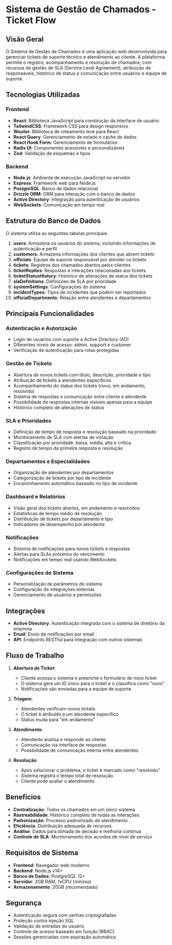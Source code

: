 # Sistema de Gestão de Chamados - Ticket Flow

## Visão Geral

O Sistema de Gestão de Chamados é uma aplicação web desenvolvida para gerenciar tickets de suporte técnico e atendimento ao cliente. A plataforma permite o registro, acompanhamento e resolução de chamados, com recursos de gestão de SLA (Service Level Agreement), atribuição de responsáveis, histórico de status e comunicação entre usuários e equipe de suporte.

## Tecnologias Utilizadas

### Frontend
- **React**: Biblioteca JavaScript para construção da interface de usuário
- **TailwindCSS**: Framework CSS para design responsivo
- **Wouter**: Biblioteca de roteamento leve para React
- **React Query**: Gerenciamento de estado e cache de dados
- **React Hook Form**: Gerenciamento de formulários
- **Radix UI**: Componentes acessíveis e personalizáveis
- **Zod**: Validação de esquemas e tipos

### Backend
- **Node.js**: Ambiente de execução JavaScript no servidor
- **Express**: Framework web para Node.js
- **PostgreSQL**: Banco de dados relacional
- **Drizzle ORM**: ORM para interação com o banco de dados
- **Active Directory**: Integração para autenticação de usuários
- **WebSockets**: Comunicação em tempo real

## Estrutura do Banco de Dados

O sistema utiliza as seguintes tabelas principais:

1. **users**: Armazena os usuários do sistema, incluindo informações de autenticação e perfil
2. **customers**: Armazena informações dos clientes que abrem tickets
3. **officials**: Equipe de suporte responsável por atender os tickets
4. **tickets**: Registros dos chamados abertos pelos clientes
5. **ticketReplies**: Respostas e interações relacionadas aos tickets
6. **ticketStatusHistory**: Histórico de alterações de status dos tickets
7. **slaDefinitions**: Definições de SLA por prioridade
8. **systemSettings**: Configurações do sistema
9. **incidentTypes**: Tipos de incidentes que podem ser reportados
10. **officialDepartments**: Relação entre atendentes e departamentos

## Principais Funcionalidades

### Autenticação e Autorização

- Login de usuários com suporte a Active Directory (AD)
- Diferentes níveis de acesso: admin, support e customer
- Verificação de autenticação para rotas protegidas

### Gestão de Tickets

- Abertura de novos tickets com título, descrição, prioridade e tipo
- Atribuição de tickets a atendentes específicos
- Acompanhamento do status dos tickets (novo, em andamento, resolvido)
- Sistema de respostas e comunicação entre cliente e atendente
- Possibilidade de respostas internas visíveis apenas para a equipe
- Histórico completo de alterações de status

### SLA e Prioridades

- Definição de tempo de resposta e resolução baseado na prioridade
- Monitoramento de SLA com alertas de violação
- Classificação por prioridade: baixa, média, alta e crítica
- Registro de tempo da primeira resposta e resolução

### Departamentos e Especialidades

- Organização de atendentes por departamentos
- Categorização de tickets por tipo de incidente
- Encaminhamento automático baseado no tipo de incidente

### Dashboard e Relatórios

- Visão geral dos tickets abertos, em andamento e resolvidos
- Estatísticas de tempo médio de resolução
- Distribuição de tickets por departamento e tipo
- Indicadores de desempenho por atendente

### Notificações

- Sistema de notificações para novos tickets e respostas
- Alertas para SLAs próximos do vencimento
- Notificações em tempo real usando WebSockets

### Configurações do Sistema

- Personalização de parâmetros do sistema
- Configuração de integrações externas
- Gerenciamento de usuários e permissões

## Integrações

- **Active Directory**: Autenticação integrada com o sistema de diretório da empresa
- **Email**: Envio de notificações por email
- **API**: Endpoints RESTful para integração com outros sistemas

## Fluxo de Trabalho

1. **Abertura de Ticket**:
   - Cliente acessa o sistema e preenche o formulário de novo ticket
   - O sistema gera um ID único para o ticket e o classifica como "novo"
   - Notificações são enviadas para a equipe de suporte

2. **Triagem**:
   - Atendentes verificam novos tickets
   - O ticket é atribuído a um atendente específico
   - Status muda para "em andamento"

3. **Atendimento**:
   - Atendente analisa e responde ao cliente
   - Comunicação via interface de respostas
   - Possibilidade de comunicação interna entre atendentes

4. **Resolução**:
   - Após solucionar o problema, o ticket é marcado como "resolvido"
   - Sistema registra o tempo total de resolução
   - Cliente pode avaliar o atendimento

## Benefícios

- **Centralização**: Todos os chamados em um único sistema
- **Rastreabilidade**: Histórico completo de todas as interações
- **Padronização**: Processo padronizado de atendimento
- **Eficiência**: Distribuição adequada de recursos
- **Análise**: Dados para tomada de decisão e melhoria contínua
- **Controle de SLA**: Monitoramento dos acordos de nível de serviço

## Requisitos de Sistema

- **Frontend**: Navegador web moderno
- **Backend**: Node.js v14+
- **Banco de Dados**: PostgreSQL 12+
- **Servidor**: 2GB RAM, 1vCPU (mínimo)
- **Armazenamento**: 20GB (recomendado)

## Segurança

- Autenticação segura com senhas criptografadas
- Proteção contra injeção SQL
- Validação de entradas do usuário
- Controle de acesso baseado em função (RBAC)
- Sessões gerenciadas com expiração automática 